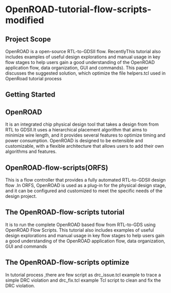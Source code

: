 # OpenROAD-tutorial-flow-scripts-modified
## Project Scope

OpenROAD is a open-source RTL-to-GDSII  flow.  RecentlyThis tutorial also includes examples of useful design explorations and manual usage in key flow stages to help users gain a good understanding of the OpenROAD application flow, data organization, GUI and commands).  This paper discusses the suggested solution, which optimize the file  helpers.tcl  used in OpenRoad tutorial process


## Getting Started

## OpenROAD
 It is an integrated chip physical design tool that takes a design from from RTL to GDSII.It uses a hierarchical placement algorithm that aims to minimize wire length, and it provides several features to optimize timing and power consumption. OpenROAD is designed to be extensible and customizable, with a flexible architecture that allows users to add their own algorithms and features. 
 
## OpenROAD-flow-scripts(ORFS) 
This is a flow controller that provides a fully automated RTL-to-GDSII design flow .In ORFS, OpenROAD is used as a plug-in for the physical design stage, and it can be configured and customized to meet the specific needs of the design project.

## The OpenROAD-flow-scripts tutorial 
It is to run the complete OpenROAD based flow from RTL-to-GDS using OpenROAD Flow Scripts. This tutorial also includes examples of useful design explorations and manual usage in key flow stages to help users gain a good understanding of the OpenROAD application flow, data organization, GUI and commands


## The OpenROAD-flow-scripts optimize
In tutorial process ,there are few script as  drc_issue.tcl  example to trace a simple DRC violation and  drc_fix.tcl example Tcl script to clean and fix the DRC violation.

